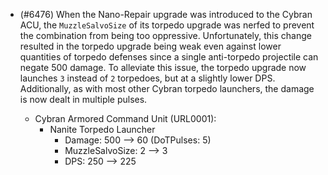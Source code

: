 - (#6476) When the Nano-Repair upgrade was introduced to the Cybran ACU, the `MuzzleSalvoSize` of its torpedo upgrade was nerfed to prevent the combination from being too oppressive. Unfortunately, this change resulted in the torpedo upgrade being weak even against lower quantities of torpedo defenses since a single anti-torpedo projectile can negate 500 damage. To alleviate this issue, the torpedo upgrade now launches `3` instead of `2` torpedoes, but at a slightly lower DPS. Additionally, as with most other Cybran torpedo launchers, the damage is now dealt in multiple pulses.

  - Cybran Armored Command Unit (URL0001):
    - Nanite Torpedo Launcher
      - Damage: 500 --> 60 (DoTPulses: 5)
      - MuzzleSalvoSize: 2 --> 3
      - DPS: 250 --> 225
